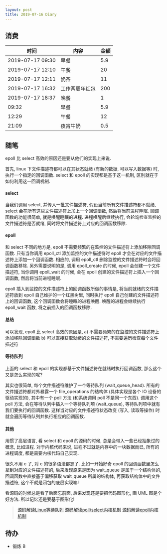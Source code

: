 ```yaml
---
layout: post
title: 2019-07-16 Diary
---
```


## 消费

| 时间 | 内容 | 金额 |
| - | - | - |
| 2019-07-17 09:30 | 早餐 | 5.9 |
| 2019-07-17 12:10 | 午餐 | 20 |
| 2019-07-17 12:11 | 奶茶 | 11 |
| 2019-07-17 16:32 | 工作两周年红包 | 200 |
| 2019-07-17 18:37 | 晚餐 | 1 |
| 09:32 | 早餐 | 5.9 |
| 12:29 | 午餐 | 12 |
| 21:09 | 夜宵牛奶 | 0.5 |

## 随笔

epoll 比 select 高效的原因还是要从他们的实现上来说.

首先, linux 下文件描述符都可以在其状态就绪 (有新的数据, 可以写入数据等) 时, 执行一个指定的回调函数.
select 和 epoll 的实现都是基于这一机制, 区别就在于如何利用这一回调机制.

#### select

当我们调用 select, 并传入一批文件描述符, 假设当前所有文件描述符都不就绪, select 会在所有这些文件描述符上加上一个回调函数, 
然后将当前进程睡眠. 回调函数的功能很简单, 就是唤醒睡眠的进程. 进程唤醒后继续执行, 会轮询检查监控的文件描述符是否就绪,
同时将文件描述符上对应的回调函数移除.

#### epoll

和 select 不同的地方是, epoll 不需要频繁的在监控的文件描述符上添加移除回调函数.
只有当你调用 epoll_ctl 添加监控的文件描述符时 epoll 才会在对应的文件描述符上添加一个回调函数.
相应的, 调用 epoll_ctl 删除监控的文件描述符时会将回调函数移除. 另外需要说明的是, 调用 epoll_create 的时候,
epoll 会创建一个文件描述符, 当你调用 epoll_wait 的时候, 会在 epoll 创建的文件描述符上插入一个回调函数,
然后将当前进程睡眠.

epoll 插入到监控的文件描述符上的回调函数所做的事情是, 将当前就绪的文件描述符放到 epoll 自己维护的一个红黑树里,
同时执行 epoll 自己创建的文件描述符上的回调函数, 这个回调函数会将睡眠的进程唤醒. 唤醒的进程会继续执行 epoll_wait 函数, 
将之前插入的回调函数移除.

#### 总结

可以发现, epoll 比 select 高效的原因是, a) 不需要频繁的在监控的文件描述符上添加移除回调函数
b) 可以直接获取就绪的文件描述符, 不需要遍历检查每个文件描述符

#### 等待队列

上面的 select 和 epoll 的实现都基于文件描述符在就绪时执行回调函数, 那么这个又是怎么实现的呢?

其实也很简单, 每个文件描述符维护了一个等待队列 (wait_queue_head). 所有的文件描述符都对外暴露一个 file_operations 的结构体 (具体实现是各个 IO 设备的驱动实现的), 其中有一个 poll 方法 (和系统调用 poll 不是同一个东西). 调用这个 poll 方法, 
会在等待队列中插入一个等待队列项 (wait_queue), 等待队列项中就有我们要执行的回调函数.
这样当对应的文件描述符状态改变 (写入, 读取等操作) 时就会遍历等待队列并执行相应的回调函数.

#### 其他

用惯了高层语言, 看 select 和 epoll 的源码的时候, 总是会带入一些已经抽象过的概念, 比如进程.
对于内核代码来说, 进程不过就是内存中的一块数据而已, 所有的进程调度, 都是需要内核代码自己实现.

很久不用 c 了, 对 c 的很多语法都忘了. 比如一开始好奇 epoll 的回调函数里怎么拿到对应的文件描述符的,
后来发现原来是因为 wait_queue 是属于一个结构体的, 回调函数中直接基于偏移获取 wait_queue 所属的结构体,
再获取结构体中的文件描述符, 这个不就是闭包的底层实现嘛!

看源码的时候总是看了后面忘前面, 后来发现还是要把代码图形化, 画 UML 图是个好方法.
所以记忆还是要基于图形化!

> [源码解读Linux等待队列](http://gityuan.com/2018/12/02/linux-wait-queue/)
> [源码解读poll/select内核机制](http://gityuan.com/2019/01/05/linux-poll-select/)
> [源码解读epoll内核机制](http://gityuan.com/2019/01/06/linux-epoll/)

## 待办

- 锻炼 B

